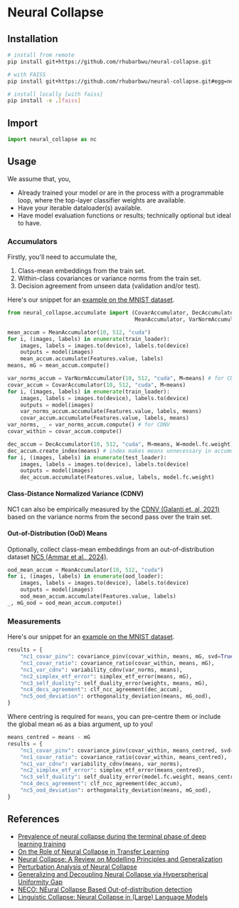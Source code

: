 # Neural Collapse

## Installation

```sh
# install from remote
pip install git+https://github.com/rhubarbwu/neural-collapse.git

# with FAISS
pip install git+https://github.com/rhubarbwu/neural-collapse.git#egg=neural_collapse[faiss]

# install locally [with faiss]
pip install -e .[faiss]
```

## Import

```py
import neural_collapse as nc
```

## Usage

We assume that, you,

- Already trained your model or are in the process with a programmable loop,
  where the top-layer classifier weights are available.
- Have your iterable dataloader(s) available.
- Have model evaluation functions or results; technically optional but ideal to have.

### Accumulators

Firstly, you'll need to accumulate the,

1. Class-mean embeddings from the train set.
2. Within-class covariances or variance norms from the train set.
3. Decision agreement from unseen data (validation and/or test).

Here's our snippet for an [example on the MNIST dataset](./examples/mnist.py).

```py
from neural_collapse.accumulate import (CovarAccumulator, DecAccumulator,
                                        MeanAccumulator, VarNormAccumulator)

mean_accum = MeanAccumulator(10, 512, "cuda")
for i, (images, labels) in enumerate(train_loader):
    images, labels = images.to(device), labels.to(device)
    outputs = model(images)
    mean_accum.accumulate(Features.value, labels)
means, mG = mean_accum.compute()

var_norms_accum = VarNormAccumulator(10, 512, "cuda", M=means) # for CDNV
covar_accum = CovarAccumulator(10, 512, "cuda", M=means)
for i, (images, labels) in enumerate(train_loader):
    images, labels = images.to(device), labels.to(device)
    outputs = model(images)
    var_norms_accum.accumulate(Features.value, labels, means)
    covar_accum.accumulate(Features.value, labels, means)
var_norms, _ = var_norms_accum.compute() # for CDNV
covar_within = covar_accum.compute()

dec_accum = DecAccumulator(10, 512, "cuda", M=means, W=model.fc.weight)
dec_accum.create_index(means) # index makes means unnecessary in accumulation
for i, (images, labels) in enumerate(test_loader):
    images, labels = images.to(device), labels.to(device)
    outputs = model(images)
    dec_accum.accumulate(Features.value, labels, model.fc.weight)
```

#### Class-Distance Normalized Variance (CDNV)

NC1 can also be empirically measured by the
[CDNV (Galanti et. al, 2021)](https://arxiv.org/abs/2112.15121)
based on the variance norms from the second pass over the train set.

#### Out-of-Distribution (OoD) Means

Optionally, collect class-mean embeddings from an out-of-distribution dataset
[NC5 (Ammar et al., 2024)](https://arxiv.org/abs/2310.06823).

```py
ood_mean_accum = MeanAccumulator(10, 512, "cuda")
for i, (images, labels) in enumerate(ood_loader):
    images, labels = images.to(device), labels.to(device)
    outputs = model(images)
    ood_mean_accum.accumulate(Features.value, labels)
_, mG_ood = ood_mean_accum.compute()
```

### Measurements

Here's our snippet for an [example on the MNIST dataset](./examples/mnist.py).

```py
results = {
    "nc1_covar_pinv": covariance_pinv(covar_within, means, mG, svd=True),
    "nc1_covar_ratio": covariance_ratio(covar_within, means, mG),
    "nc1_var_cdnv": variability_cdnv(var_norms, means),
    "nc2_simplex_etf_error": simplex_etf_error(means, mG),
    "nc3_self_duality": self_duality_error(weights, means, mG),
    "nc4_decs_agreement": clf_ncc_agreement(dec_accum),
    "nc5_ood_deviation": orthogonality_deviation(means, mG_ood),
}
```

Where centring is required for `means`, you can pre-centre them or include the global mean `mG` as a bias argument, up to you!

```py
means_centred = means - mG
results = {
    "nc1_covar_pinv": covariance_pinv(covar_within, means_centred, svd=True),
    "nc1_covar_ratio": covariance_ratio(covar_within, means_centred),
    "nc1_var_cdnv": variability_cdnv(means, var_norms),
    "nc2_simplex_etf_error": simplex_etf_error(means_centred),
    "nc3_self_duality": self_duality_error(model.fc.weight, means_centred),
    "nc4_decs_agreement": clf_ncc_agreement(dec_accum),
    "nc5_ood_deviation": orthogonality_deviation(means, mG_ood),
}
```

## References

- [Prevalence of neural collapse during the terminal phase of deep learning training](https://www.pnas.org/doi/full/10.1073/pnas.2015509117)
- [On the Role of Neural Collapse in Transfer Learning](https://arxiv.org/abs/2112.15121)
- [Neural Collapse: A Review on Modelling Principles and Generalization](https://arxiv.org/abs/2206.04041)
- [Perturbation Analysis of Neural Collapse](https://proceedings.mlr.press/v202/tirer23a)
- [Generalizing and Decoupling Neural Collapse via Hyperspherical Uniformity Gap](https://arxiv.org/abs/2303.06484)
- [NECO: NEural Collapse Based Out-of-distribution detection](https://arxiv.org/abs/2310.06823)
- [Linguistic Collapse: Neural Collapse in (Large) Language Models](https://arxiv.org/abs/2405.17767)
